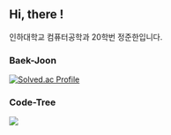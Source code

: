 ## Hi, there !

인하대학교 컴퓨터공학과 20학번 정준한입니다. 


### Baek-Joon
[![Solved.ac Profile](http://mazassumnida.wtf/api/v2/generate_badge?boj=ljb011013)](https://solved.ac/junhan0217/)

### Code-Tree
[![](https://banner.codetree.ai/v1/banner/ljb011013)](https://www.codetree.ai/profiles/junhan0217)
